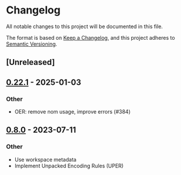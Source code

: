 # Changelog
All notable changes to this project will be documented in this file.

The format is based on [Keep a Changelog](https://keepachangelog.com/en/1.0.0/),
and this project adheres to [Semantic Versioning](https://semver.org/spec/v2.0.0.html).

## [Unreleased]

## [0.22.1](https://github.com/librasn/rasn/compare/rasn-cdt-v0.22.0...rasn-cdt-v0.22.1) - 2025-01-03

### Other

- OER: remove nom usage, improve errors (#384)

## [0.8.0](https://github.com/XAMPPRocky/rasn/compare/rasn-cap-v0.7.0...rasn-cap-v0.8.0) - 2023-07-11

### Other
- Use workspace metadata
- Implement Unpacked Encoding Rules (UPER)
